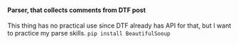 #### Parser, that collects comments from DTF post
This thing has no practical use since DTF already has API for that, 
but I want to practice my parse skills.
```pip install BeautifulSooup```